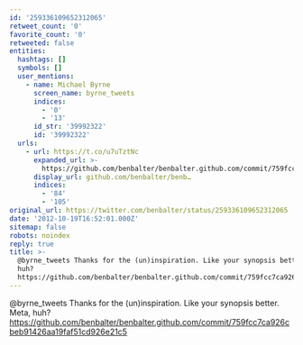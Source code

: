 ```yaml
---
id: '259336109652312065'
retweet_count: '0'
favorite_count: '0'
retweeted: false
entities:
  hashtags: []
  symbols: []
  user_mentions:
    - name: Michael Byrne
      screen_name: byrne_tweets
      indices:
        - '0'
        - '13'
      id_str: '39992322'
      id: '39992322'
  urls:
    - url: https://t.co/u7uTztNc
      expanded_url: >-
        https://github.com/benbalter/benbalter.github.com/commit/759fcc7ca926cbeb91426aa19faf51cd926e21c5
      display_url: github.com/benbalter/benb…
      indices:
        - '84'
        - '105'
original_url: https://twitter.com/benbalter/status/259336109652312065
date: '2012-10-19T16:52:01.000Z'
sitemap: false
robots: noindex
reply: true
title: >-
  @byrne_tweets Thanks for the (un)inspiration. Like your synopsis better. Meta,
  huh?
  https://github.com/benbalter/benbalter.github.com/commit/759fcc7ca926cbeb91426aa19faf51cd926e21c5
---
```


@byrne_tweets Thanks for the (un)inspiration. Like your synopsis better. Meta, huh? https://github.com/benbalter/benbalter.github.com/commit/759fcc7ca926cbeb91426aa19faf51cd926e21c5